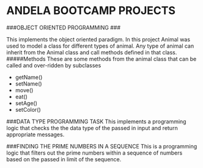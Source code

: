 # ANDELA BOOTCAMP PROJECTS

###OBJECT ORIENTED PROGRAMMING ###

 This implements the object oriented paradigm. In this project Animal was used to model a class for different types of animal.
 Any type of animal can inherit from the Animal class and call methods defined in that class.
  #####Methods
These are some methods from the animal class that can be called and over-ridden by subclasses
  + getName()
  + setName()
  + move()
  + eat()
  + setAge()
  + setColor()
 

###DATA TYPE PROGRAMMING TASK
This implements a programming logic that checks the the data type of the passed in input and return appropriate messages.


###FINDING THE PRIME NUMBERS IN A SEQUENCE 
 This is a programming logic that filters out the prime numbers within a sequence of numbers based on the passed in limit of the sequence.

